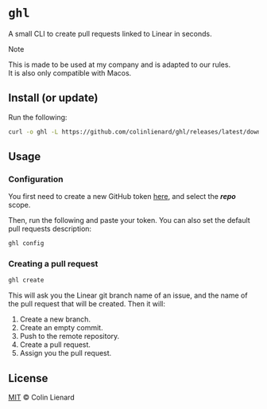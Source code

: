 # `ghl`

A small CLI to create pull requests linked to Linear in seconds.

> [!NOTE]  
> This is made to be used at my company and is adapted to our rules.  
> It is also only compatible with Macos.

## Install (or update)

Run the following:

```bash
curl -o ghl -L https://github.com/colinlienard/ghl/releases/latest/download/ghl && chmod +x ghl && sudo mv ghl /usr/local/bin/
```

## Usage

### Configuration

You first need to create a new GitHub token [here](https://github.com/settings/tokens/new), and select the **_repo_** scope.

Then, run the following and paste your token. You can also set the default pull requests description:

```bash
ghl config
```

### Creating a pull request

```bash
ghl create
```

This will ask you the Linear git branch name of an issue, and the name of the pull request that will be created. Then it will:

1. Create a new branch.
2. Create an empty commit.
3. Push to the remote repository.
4. Create a pull request.
5. Assign you the pull request.

## License

[MIT](./LICENSE) © Colin Lienard
